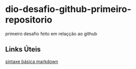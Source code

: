 # dio-desafio-github-primeiro-repositorio
primeiro desafio feito em relaçção ao github 

## Links Úteis 
[sintaxe básica markdown](https://www.markdownguide.org/basic-syntax/)

